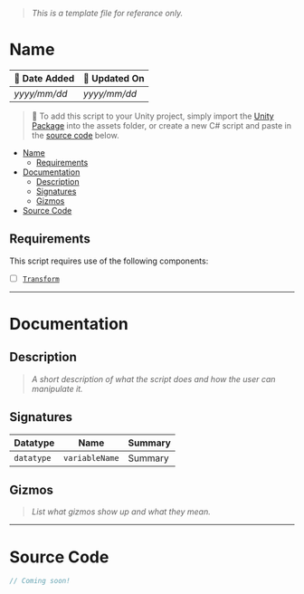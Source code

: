 > *This is a template file for referance only.*
# Name

| 📆 Date Added | 📆 Updated On |
|-|-|
|*yyyy/mm/dd*|*yyyy/mm/dd*|

> :paperclip: To add this script to your Unity project, simply import the [Unity Package](./) into the assets folder, or create a new C# script and paste in the [source code](./specs.md#source-code) below.

- [Name](#name)
  - [Requirements](#requirements)
- [Documentation](#documentation)
  - [Description](#description)
  - [Signatures](#signatures)
  - [Gizmos](#gizmos)
- [Source Code](#source-code)

## Requirements

This script requires use of the following components:
- [ ] [`Transform`](https://docs.unity3d.com/ScriptReference/Transform.html)

---
# Documentation

## Description
> *A short description of what the script does and how the user can manipulate it.*

## Signatures
| Datatype | Name | Summary |
|-|-|-|
| `datatype` | `variableName` | Summary |
## Gizmos

> *List what gizmos show up and what they mean.*

---
# Source Code
``` cs
// Coming soon!
```
